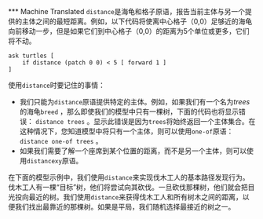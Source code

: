 ﻿*** Machine Translated
`distance`是海龟和格子原语，报告当前主体与另一个提供的主体之间的最短距离。例如，以下代码将使离中心格子（0,0）足够近的海龟向前移动一步，但是如果它们到中心格子（0,0）的距离为5个单位或更多，它们将不动。



```
ask turtles [
	if distance (patch 0 0) < 5 [ forward 1 ]
]
```


使用`distance`时要记住的事情：

- 我们只能为`distance`原语提供特定的主体。例如，如果我们有一个名为*trees*的海龟`breed` ，那么即使我们的模型中只有一棵树，下面的代码也将显示错误： `distance trees` 。显示此错误是因为`trees`将始终返回一个主体集合。在这种情况下，您知道模型中将只有一个主体，则可以使用`one-of`原语： `distance one-of trees` 。
- 如果我们需要了解一个座席到某个位置的距离，而不是另一个主体，则可以使用`distancexy`原语。


在下面的模型示例中，我们使用`distance`来实现伐木工人的基本路径发现行为。伐木工人有一棵“目标”树，他们将尝试向其砍伐。一旦砍伐那棵树，他们就会把目光投向最近的树。我们使用`distance`来获得伐木工人和所有树木之间的距离，以便我们找出最靠近的那棵树。如果是平局，我们随机选择最接近的树之一。